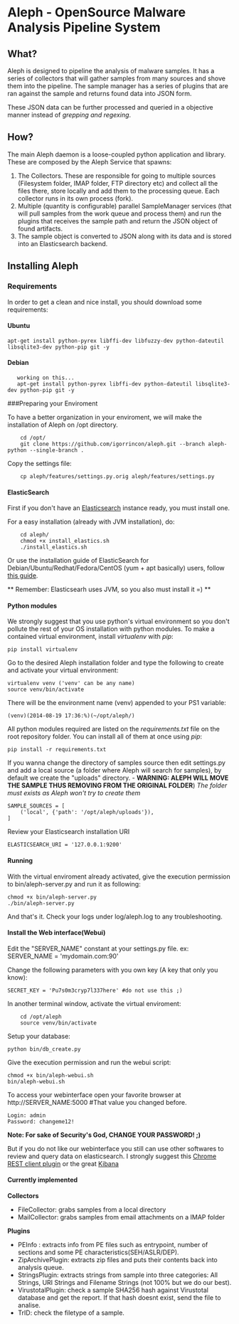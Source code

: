 # Aleph - OpenSource Malware Analysis Pipeline System

## What?
Aleph is designed to pipeline the analysis of malware samples. It has a series of collectors that will gather samples from many sources and shove them into the pipeline. The sample manager has a series of plugins that are ran against the sample and returns found data into JSON form.

These JSON data can be further processed and queried in a objective manner instead of *grepping and regexing*.

## How?
The main Aleph daemon is a loose-coupled python application and library. These are composed by the Aleph Service that spawns:

1. The Collectors. These are responsible for going to multiple sources (Filesystem folder, IMAP folder, FTP directory etc) and collect all the files there, store locally and add them to the processing queue. Each collector runs in its own process (fork).
2. Multiple (quantity is configurable) parallel SampleManager services (that will pull samples from the work queue and process them) and run the plugins that receives the sample path and return the JSON object of found artifacts.
3. The sample object is converted to JSON along with its data and is stored into an Elasticsearch backend.

## Installing Aleph

### Requirements
In order to get a clean and nice install, you should download some requirements:

#### Ubuntu

	apt-get install python-pyrex libffi-dev libfuzzy-dev python-dateutil libsqlite3-dev python-pip git -y
	
#### Debian
       working on this...
       apt-get install python-pyrex libffi-dev python-dateutil libsqlite3-dev python-pip git -y
       
###Preparing your Enviroment

To have a better organization in your enviroment, we will make the installation of Aleph on /opt directory.

        cd /opt/
        git clone https://github.com/igorrincon/aleph.git --branch aleph-python --single-branch .
    
Copy the settings file:

        cp aleph/features/settings.py.orig aleph/features/settings.py
	

#### ElasticSearch
First if you don't have an [Elasticsearch](http://www.elasticsearch.org) instance ready, you must install one.

For a easy installation (already with JVM installation), do:

        cd aleph/
        chmod +x install_elastics.sh
        ./install_elastics.sh

Or use the installation guide of ElasticSearch for Debian/Ubuntu/Redhat/Fedora/CentOS (yum + apt basically) users, follow [this guide](http://www.elasticsearch.org/guide/en/elasticsearch/reference/current/setup-repositories.html).

** Remember: Elasticsearh uses JVM, so you also must install it =) **

#### Python modules
We strongly suggest that you use python's virtual environment so you don't pollute the rest of your OS installation with python modules. To make a contained virtual environment, install _virtualenv_ with _pip_:
     
    pip install virtualenv

Go to the desired Aleph installation folder and type the following to create and activate your virtual environment:

    virtualenv venv ('venv' can be any name)
    source venv/bin/activate

There will be the environment name (venv) appended to your PS1 variable:

    (venv)(2014-08-19 17:36:%)(~/opt/aleph/)

All python modules required are listed on the _requirements.txt_ file on the root repository folder. You can install all of them at once using _pip_:

    pip install -r requirements.txt

If you wanna change the directory of samples source then edit settings.py and add a local source (a folder where Aleph will search for samples), by default we create the "uploads" directory. - **WARNING: ALEPH WILL MOVE THE SAMPLE THUS REMOVING FROM THE ORIGINAL FOLDER**) _The folder must exists as Aleph won't try to create them_

    SAMPLE_SOURCES = [
        ('local', {'path': '/opt/aleph/uploads'}),
    ]

Review your Elasticsearch installation URI

    ELASTICSEARCH_URI = '127.0.0.1:9200'


#### Running 
With the virtual enviroment already activated, give the execution permission to bin/aleph-server.py and run it as following:

    chmod +x bin/aleph-server.py
    ./bin/aleph-server.py

And that's it. Check your logs under log/aleph.log to any troubleshooting.

#### Install the Web interface(Webui)
Edit the "SERVER_NAME" constant at your settings.py file.
	ex: SERVER_NAME = 'mydomain.com:90'
	
Change the following parameters with you own key (A key that only you know):

	SECRET_KEY = 'Pu7s0m3cryp7l337here' #do not use this ;)

In another terminal window, activate the virtual enviroment:

        cd /opt/aleph
        source venv/bin/activate

Setup your database:

	python bin/db_create.py

Give the execution permission and run the webui script:
	
	chmod +x bin/aleph-webui.sh
	bin/aleph-webui.sh
	
To access your webinterface open your favorite browser at http://SERVER_NAME:5000 #That value you changed before.
	
	Login: admin
	Password: changeme12!
	
	
**Note: For sake of Security's God, CHANGE YOUR PASSWORD! ;)**
	
But if you do not like our webinterface you still can use other softwares  to review and query data on elasticsearch. I strongly suggest this [Chrome REST client plugin](https://chrome.google.com/webstore/detail/postman-rest-client/fdmmgilgnpjigdojojpjoooidkmcomcm?hl=en) or the great [Kibana](http://www.elasticsearch.org/guide/en/kibana/current/working-with-queries-and-filters.html)

#### Currently implemented
**Collectors**
* FileCollector: grabs samples from a local directory
* MailCollector: grabs samples from email attachments on a IMAP folder

**Plugins**
* PEInfo : extracts info from PE files such as entrypoint, number of sections and some PE characteristics(SEH/ASLR/DEP).
* ZipArchivePlugin: extracts zip files and puts their contents back into analysis queue.
* StringsPlugin: extracts strings from sample into three categories: All Strings, URI Strings and Filename Strings (not 100% but we do our best).
* VirustotalPlugin: check a sample SHA256 hash against Virustotal database and get the report. If that hash doesnt exist, send the file to analise.
* TrID: check the filetype of a sample.
